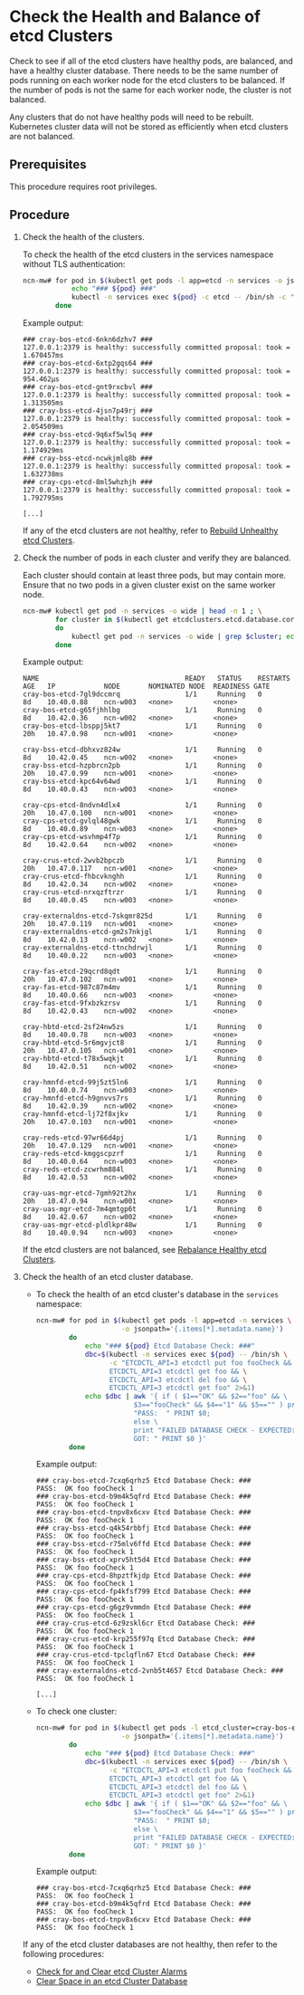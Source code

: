 # Check the Health and Balance of etcd Clusters

Check to see if all of the etcd clusters have healthy pods, are balanced, and have a healthy cluster database. There needs to be the same number of pods running on each worker node
for the etcd clusters to be balanced. If the number of pods is not the same for each worker node, the cluster is not balanced.

Any clusters that do not have healthy pods will need to be rebuilt. Kubernetes cluster data will not be stored as efficiently when etcd clusters are not balanced.

## Prerequisites

This procedure requires root privileges.

## Procedure

1. Check the health of the clusters.

    To check the health of the etcd clusters in the services namespace without TLS authentication:

    ```bash
    ncn-mw# for pod in $(kubectl get pods -l app=etcd -n services -o jsonpath='{.items[*].metadata.name}'); do
                echo "### ${pod} ###"
                kubectl -n services exec ${pod} -c etcd -- /bin/sh -c "ETCDCTL_API=3 etcdctl endpoint health"
            done
    ```

    Example output:

    ```text
    ### cray-bos-etcd-6nkn6dzhv7 ###
    127.0.0.1:2379 is healthy: successfully committed proposal: took = 1.670457ms
    ### cray-bos-etcd-6xtp2gqs64 ###
    127.0.0.1:2379 is healthy: successfully committed proposal: took = 954.462µs
    ### cray-bos-etcd-gnt9rxcbvl ###
    127.0.0.1:2379 is healthy: successfully committed proposal: took = 1.313505ms
    ### cray-bss-etcd-4jsn7p49rj ###
    127.0.0.1:2379 is healthy: successfully committed proposal: took = 2.054509ms
    ### cray-bss-etcd-9q6xf5wl5q ###
    127.0.0.1:2379 is healthy: successfully committed proposal: took = 1.174929ms
    ### cray-bss-etcd-ncwkjmlq8b ###
    127.0.0.1:2379 is healthy: successfully committed proposal: took = 1.632738ms
    ### cray-cps-etcd-8ml5whzhjh ###
    127.0.0.1:2379 is healthy: successfully committed proposal: took = 1.792795ms

    [...]
    ```

    If any of the etcd clusters are not healthy, refer to [Rebuild Unhealthy etcd Clusters](Rebuild_Unhealthy_etcd_Clusters.md).

1. Check the number of pods in each cluster and verify they are balanced.

    Each cluster should contain at least three pods, but may contain more. Ensure that no two pods in a given cluster exist on the same worker node.

    ```bash
    ncn-mw# kubectl get pod -n services -o wide | head -n 1 ; \
            for cluster in $(kubectl get etcdclusters.etcd.database.coreos.com -n services | grep -v NAME | awk '{print $1}')
            do
                kubectl get pod -n services -o wide | grep $cluster; echo ""
            done
    ```

    Example output:

    ```text
    NAME                                    READY   STATUS    RESTARTS AGE   IP            NODE       NOMINATED NODE  READINESS GATE
    cray-bos-etcd-7gl9dccmrq                1/1     Running   0        8d    10.40.0.88    ncn-w003   <none>          <none>
    cray-bos-etcd-g65fjhhlbg                1/1     Running   0        8d    10.42.0.36    ncn-w002   <none>          <none>
    cray-bos-etcd-lbsppj5kt7                1/1     Running   0        20h   10.47.0.98    ncn-w001   <none>          <none>

    cray-bss-etcd-dbhxvz824w                1/1     Running   0        8d    10.42.0.45    ncn-w002   <none>          <none>
    cray-bss-etcd-hzpbrcn2pb                1/1     Running   0        20h   10.47.0.99    ncn-w001   <none>          <none>
    cray-bss-etcd-kpc64v64wd                1/1     Running   0        8d    10.40.0.43    ncn-w003   <none>          <none>

    cray-cps-etcd-8ndvn4dlx4                1/1     Running   0        20h   10.47.0.100   ncn-w001   <none>          <none>
    cray-cps-etcd-gvlql48gwk                1/1     Running   0        8d    10.40.0.89    ncn-w003   <none>          <none>
    cray-cps-etcd-wsvhmp4f7p                1/1     Running   0        8d    10.42.0.64    ncn-w002   <none>          <none>

    cray-crus-etcd-2wvb2bpczb               1/1     Running   0        20h   10.47.0.117   ncn-w001   <none>          <none>
    cray-crus-etcd-fhbcvknghh               1/1     Running   0        8d    10.42.0.34    ncn-w002   <none>          <none>
    cray-crus-etcd-nrxqzftrzr               1/1     Running   0        8d    10.40.0.45    ncn-w003   <none>          <none>

    cray-externaldns-etcd-7skqmr825d        1/1     Running   0        20h   10.47.0.119   ncn-w001   <none>          <none>
    cray-externaldns-etcd-gm2s7nkjgl        1/1     Running   0        8d    10.42.0.13    ncn-w002   <none>          <none>
    cray-externaldns-etcd-ttnchdrwjl        1/1     Running   0        8d    10.40.0.22    ncn-w003   <none>          <none>

    cray-fas-etcd-29qcrd8qdt                1/1     Running   0        20h   10.47.0.102   ncn-w001   <none>          <none>
    cray-fas-etcd-987c87m4mv                1/1     Running   0        8d    10.40.0.66    ncn-w003   <none>          <none>
    cray-fas-etcd-9fxbzkzrsv                1/1     Running   0        8d    10.42.0.43    ncn-w002   <none>          <none>

    cray-hbtd-etcd-2sf24nw5zs               1/1     Running   0        8d    10.40.0.78    ncn-w003   <none>          <none>
    cray-hbtd-etcd-5r6mgvjct8               1/1     Running   0        20h   10.47.0.105   ncn-w001   <none>          <none>
    cray-hbtd-etcd-t78x5wqkjt               1/1     Running   0        8d    10.42.0.51    ncn-w002   <none>          <none>

    cray-hmnfd-etcd-99j5zt5ln6              1/1     Running   0        8d    10.40.0.74    ncn-w003   <none>          <none>
    cray-hmnfd-etcd-h9gnvvs7rs              1/1     Running   0        8d    10.42.0.39    ncn-w002   <none>          <none>
    cray-hmnfd-etcd-lj72f8xjkv              1/1     Running   0        20h   10.47.0.103   ncn-w001   <none>          <none>

    cray-reds-etcd-97wr66d4pj               1/1     Running   0        20h   10.47.0.129   ncn-w001   <none>          <none>
    cray-reds-etcd-kmggscpzrf               1/1     Running   0        8d    10.40.0.64    ncn-w003   <none>          <none>
    cray-reds-etcd-zcwrhm884l               1/1     Running   0        8d    10.42.0.53    ncn-w002   <none>          <none>

    cray-uas-mgr-etcd-7gmh92t2hx            1/1     Running   0        20h   10.47.0.94    ncn-w001   <none>          <none>
    cray-uas-mgr-etcd-7m4qmtgp6t            1/1     Running   0        8d    10.42.0.67    ncn-w002   <none>          <none>
    cray-uas-mgr-etcd-pldlkpr48w            1/1     Running   0        8d    10.40.0.94    ncn-w003   <none>          <none>
    ```

    If the etcd clusters are not balanced, see [Rebalance Healthy etcd Clusters](Rebalance_Healthy_etcd_Clusters.md).

1. Check the health of an etcd cluster database.

    - To check the health of an etcd cluster's database in the `services` namespace:

        ```bash
        ncn-mw# for pod in $(kubectl get pods -l app=etcd -n services \
                             -o jsonpath='{.items[*].metadata.name}')
                do
                    echo "### ${pod} Etcd Database Check: ###"
                    dbc=$(kubectl -n services exec ${pod} -- /bin/sh \
                          -c "ETCDCTL_API=3 etcdctl put foo fooCheck && \
                          ETCDCTL_API=3 etcdctl get foo && \
                          ETCDCTL_API=3 etcdctl del foo && \
                          ETCDCTL_API=3 etcdctl get foo" 2>&1)
                    echo $dbc | awk '{ if ( $1=="OK" && $2=="foo" && \
                                $3=="fooCheck" && $4=="1" && $5=="" ) print \
                                "PASS:  " PRINT $0;
                                else \
                                print "FAILED DATABASE CHECK - EXPECTED: OK foo fooCheck 1 \
                                GOT: " PRINT $0 }'
                done
        ```

        Example output:

        ```text
        ### cray-bos-etcd-7cxq6qrhz5 Etcd Database Check: ###
        PASS:  OK foo fooCheck 1
        ### cray-bos-etcd-b9m4k5qfrd Etcd Database Check: ###
        PASS:  OK foo fooCheck 1
        ### cray-bos-etcd-tnpv8x6cxv Etcd Database Check: ###
        PASS:  OK foo fooCheck 1
        ### cray-bss-etcd-q4k54rbbfj Etcd Database Check: ###
        PASS:  OK foo fooCheck 1
        ### cray-bss-etcd-r75mlv6ffd Etcd Database Check: ###
        PASS:  OK foo fooCheck 1
        ### cray-bss-etcd-xprv5ht5d4 Etcd Database Check: ###
        PASS:  OK foo fooCheck 1
        ### cray-cps-etcd-8hpztfkjdp Etcd Database Check: ###
        PASS:  OK foo fooCheck 1
        ### cray-cps-etcd-fp4kfsf799 Etcd Database Check: ###
        PASS:  OK foo fooCheck 1
        ### cray-cps-etcd-g6gz9vmmdn Etcd Database Check: ###
        PASS:  OK foo fooCheck 1
        ### cray-crus-etcd-6z9zskl6cr Etcd Database Check: ###
        PASS:  OK foo fooCheck 1
        ### cray-crus-etcd-krp255f97q Etcd Database Check: ###
        PASS:  OK foo fooCheck 1
        ### cray-crus-etcd-tpclqfln67 Etcd Database Check: ###
        PASS:  OK foo fooCheck 1
        ### cray-externaldns-etcd-2vnb5t4657 Etcd Database Check: ###
        PASS:  OK foo fooCheck 1

        [...]
        ```

    - To check one cluster:

        ```bash
        ncn-mw# for pod in $(kubectl get pods -l etcd_cluster=cray-bos-etcd -n services \
                             -o jsonpath='{.items[*].metadata.name}')
                do
                    echo "### ${pod} Etcd Database Check: ###"
                    dbc=$(kubectl -n services exec ${pod} -- /bin/sh \
                          -c "ETCDCTL_API=3 etcdctl put foo fooCheck && \
                          ETCDCTL_API=3 etcdctl get foo && \
                          ETCDCTL_API=3 etcdctl del foo && \
                          ETCDCTL_API=3 etcdctl get foo" 2>&1)
                    echo $dbc | awk '{ if ( $1=="OK" && $2=="foo" && \
                                $3=="fooCheck" && $4=="1" && $5=="" ) print \
                                "PASS:  " PRINT $0;
                                else \
                                print "FAILED DATABASE CHECK - EXPECTED: OK foo fooCheck 1 \
                                GOT: " PRINT $0 }'
                done
        ```

        Example output:

        ```text
        ### cray-bos-etcd-7cxq6qrhz5 Etcd Database Check: ###
        PASS:  OK foo fooCheck 1
        ### cray-bos-etcd-b9m4k5qfrd Etcd Database Check: ###
        PASS:  OK foo fooCheck 1
        ### cray-bos-etcd-tnpv8x6cxv Etcd Database Check: ###
        PASS:  OK foo fooCheck 1
        ```

    If any of the etcd cluster databases are not healthy, then refer to the following procedures:

    - [Check for and Clear etcd Cluster Alarms](Check_for_and_Clear_etcd_Cluster_Alarms.md)
    - [Clear Space in an etcd Cluster Database](Clear_Space_in_an_etcd_Cluster_Database.md)
